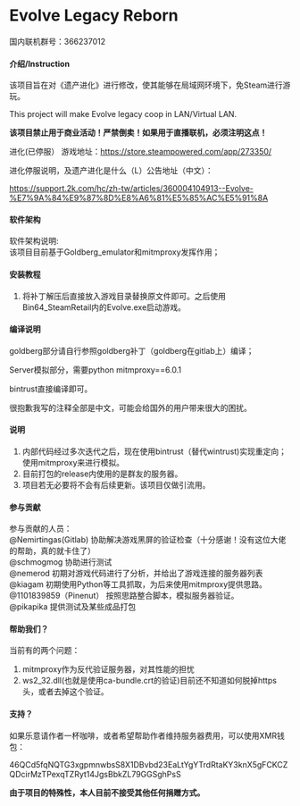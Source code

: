 # Evolve Legacy Reborn
国内联机群号：366237012

#### 介绍/Instruction

该项目旨在对《遗产进化》进行修改，使其能够在局域网环境下，免Steam进行游玩。 

This project will make Evolve legacy coop in LAN/Virtual LAN.  

**该项目禁止用于商业活动！严禁倒卖！如果用于直播联机，必须注明这点！**

进化(已停服） 游戏地址：https://store.steampowered.com/app/273350/   

进化停服说明，及遗产进化是什么（L）公告地址（中文）：   

https://support.2k.com/hc/zh-tw/articles/360004104913--Evolve-%E7%9A%84%E9%87%8D%E8%A6%81%E5%85%AC%E5%91%8A   

#### 软件架构

软件架构说明:   
该项目目前基于Goldberg_emulator和mitmproxy发挥作用；   

#### 安装教程

1. 将补丁解压后直接放入游戏目录替换原文件即可。之后使用Bin64_SteamRetail内的Evolve.exe启动游戏。

#### 编译说明

goldberg部分请自行参照goldberg补丁（goldberg在gitlab上）编译；

Server模拟部分，需要python mitmproxy==6.0.1

bintrust直接编译即可。

很抱歉我写的注释全部是中文，可能会给国外的用户带来很大的困扰。

#### 说明

 1. 内部代码经过多次迭代之后，现在使用bintrust（替代wintrust)实现重定向；使用mitmproxy来进行模拟。
 2. 目前打包的release内使用的是群友的服务器。
  3. 项目若无必要将不会有后续更新。该项目仅做引流用。

#### 参与贡献

参与贡献的人员：   
@Nemirtingas(Gitlab) 协助解决游戏黑屏的验证检查（十分感谢！没有这位大佬的帮助，真的就卡住了）   
@schmogmog 协助进行测试   
@nemerod 初期对游戏代码进行了分析，并给出了游戏连接的服务器列表   
@kiagam 初期使用Python等工具抓取，为后来使用mitmproxy提供思路。   
@1101839859（Pinenut） 按照思路整合脚本，模拟服务器验证。   
@pikapika 提供测试及某些成品打包

#### 帮助我们？

当前有的两个问题：

1. mitmproxy作为反代验证服务器，对其性能的担忧
2. ws2_32.dll(也就是使用ca-bundle.crt的验证)目前还不知道如何脱掉https头，或者去掉这个验证。

#### 支持？

如果乐意请作者一杯咖啡，或者希望帮助作者维持服务器费用，可以使用XMR钱包：

46QCd5fqNQTG3xgpmnwbsS8X1DBvbd23EaLtYgYTrdRtaKY3knX5gFCKCZQDcirMzTPexqTZRyt14JgsBbkZL79GGSghPsS

**由于项目的特殊性，本人目前不接受其他任何捐赠方式。**
